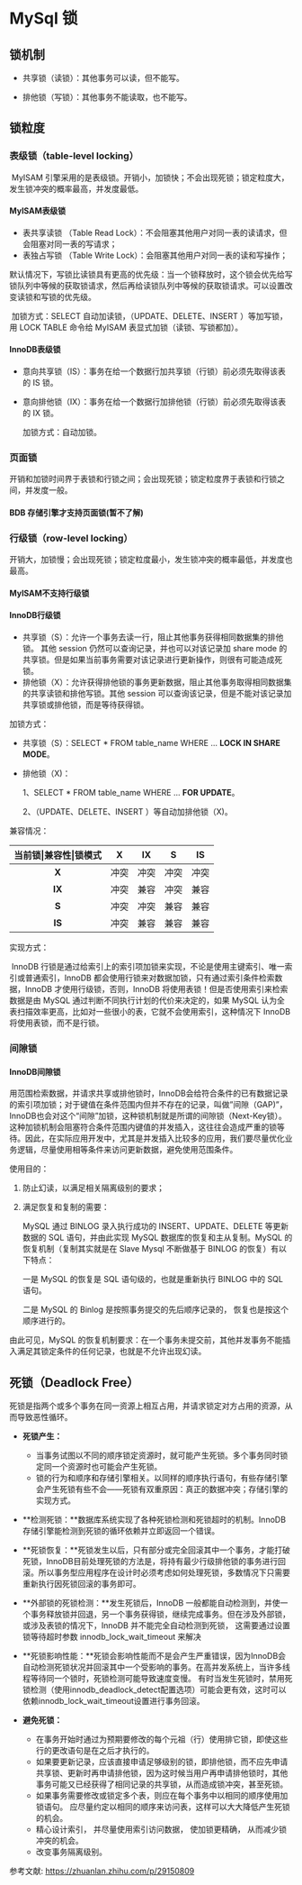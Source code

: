 # MySql 锁

## **锁机制**

- 共享锁（读锁）：其他事务可以读，但不能写。

- 排他锁（写锁）：其他事务不能读取，也不能写。

  

## **锁**粒度

### 表级锁（table-level locking）

​	MyISAM 引擎采用的是表级锁。开销小，加锁快；不会出现死锁；锁定粒度大，发生锁冲突的概率最高，并发度最低。 

#### **MyISAM表级锁**

- 表共享读锁 （Table Read Lock）：不会阻塞其他用户对同一表的读请求，但会阻塞对同一表的写请求；
- 表独占写锁 （Table Write Lock）：会阻塞其他用户对同一表的读和写操作；

​	默认情况下，写锁比读锁具有更高的优先级：当一个锁释放时，这个锁会优先给写锁队列中等候的获取锁请求，然后再给读锁队列中等候的获取锁请求。可以设置改变读锁和写锁的优先级。

​	加锁方式：SELECT 自动加读锁，（UPDATE、DELETE、INSERT ）等加写锁，用 LOCK TABLE 命令给 MyISAM 表显式加锁（读锁、写锁都加）。

#### **InnoDB表级锁**

- 意向共享锁（IS）：事务在给一个数据行加共享锁（行锁）前必须先取得该表的 IS 锁。 

- 意向排他锁（IX）：事务在给一个数据行加排他锁（行锁）前必须先取得该表的 IX 锁。

  加锁方式：自动加锁。

  

### 页面锁

​	开销和加锁时间界于表锁和行锁之间；会出现死锁；锁定粒度界于表锁和行锁之间，并发度一般。

#### BDB 存储引擎才支持页面锁(暂不了解)



### 行级锁（row-level locking）

​	开销大，加锁慢；会出现死锁；锁定粒度最小，发生锁冲突的概率最低，并发度也最高。

#### **MyISAM不支持行级锁**



#### **InnoDB行级锁**

- 共享锁（S）：允许一个事务去读一行，阻止其他事务获得相同数据集的排他锁。 其他 session  仍然可以查询记录，并也可以对该记录加 share mode 的共享锁。但是如果当前事务需要对该记录进行更新操作，则很有可能造成死锁。
- 排他锁（X）：允许获得排他锁的事务更新数据，阻止其他事务取得相同数据集的共享读锁和排他写锁。其他 session 可以查询该记录，但是不能对该记录加共享锁或排他锁，而是等待获得锁。

加锁方式：

- 共享锁（S）：SELECT * FROM table_name WHERE ... **LOCK IN SHARE MODE**。 

- 排他锁（X)：

  1、SELECT * FROM table_name WHERE ... **FOR UPDATE**。

  2、（UPDATE、DELETE、INSERT ）等自动加排他锁（X)。

兼容情况：

| 当前锁\|兼容性\|锁模式 | X    | IX   | S    | IS   |
| :--------------------: | ---- | ---- | ---- | ---- |
|         **X**          | 冲突 | 冲突 | 冲突 | 冲突 |
|         **IX**         | 冲突 | 兼容 | 冲突 | 兼容 |
|         **S**          | 冲突 | 冲突 | 兼容 | 兼容 |
|         **IS**         | 冲突 | 兼容 | 兼容 | 兼容 |

实现方式：

​	InnoDB 行锁是通过给索引上的索引项加锁来实现，不论是使用主键索引、唯一索引或普通索引，InnoDB 都会使用行锁来对数据加锁，只有通过索引条件检索数据，InnoDB 才使用行级锁，否则，InnoDB 将使用表锁！但是否使用索引来检索数据是由 MySQL  通过判断不同执行计划的代价来决定的，如果 MySQL 认为全表扫描效率更高，比如对一些很小的表，它就不会使用索引，这种情况下 InnoDB  将使用表锁，而不是行锁。



### 间隙锁

#### **InnoDB间隙锁**

​		用范围检索数据，并请求共享或排他锁时，InnoDB会给符合条件的已有数据记录的索引项加锁；对于键值在条件范围内但并不存在的记录，叫做”间隙（GAP)”，InnoDB也会对这个“间隙”加锁，这种锁机制就是所谓的间隙锁（Next-Key锁）。这种加锁机制会阻塞符合条件范围内键值的并发插入，这往往会造成严重的锁等待。因此，在实际应用开发中，尤其是并发插入比较多的应用，我们要尽量优化业务逻辑，尽量使用相等条件来访问更新数据，避免使用范围条件。

使用目的：

1. 防止幻读，以满足相关隔离级别的要求；

2. 满足恢复和复制的需要：

   MySQL 通过 BINLOG 录入执行成功的 INSERT、UPDATE、DELETE 等更新数据的 SQL 语句，并由此实现 MySQL  数据库的恢复和主从复制。MySQL 的恢复机制（复制其实就是在 Slave Mysql 不断做基于 BINLOG 的恢复）有以下特点：

   一是 MySQL 的恢复是 SQL 语句级的，也就是重新执行 BINLOG 中的 SQL 语句。

   二是 MySQL 的 Binlog 是按照事务提交的先后顺序记录的， 恢复也是按这个顺序进行的。

由此可见，MySQL 的恢复机制要求：在一个事务未提交前，其他并发事务不能插入满足其锁定条件的任何记录，也就是不允许出现幻读。



## **死锁（Deadlock Free）**

死锁是指两个或多个事务在同一资源上相互占用，并请求锁定对方占用的资源，从而导致恶性循环。

- **死锁产生：**

  - 当事务试图以不同的顺序锁定资源时，就可能产生死锁。多个事务同时锁定同一个资源时也可能会产生死锁。 
  - 锁的行为和顺序和存储引擎相关。以同样的顺序执行语句，有些存储引擎会产生死锁有些不会——死锁有双重原因：真正的数据冲突；存储引擎的实现方式。

- **检测死锁：**数据库系统实现了各种死锁检测和死锁超时的机制。InnoDB存储引擎能检测到死锁的循环依赖并立即返回一个错误。

- **死锁恢复：**死锁发生以后，只有部分或完全回滚其中一个事务，才能打破死锁，InnoDB目前处理死锁的方法是，将持有最少行级排他锁的事务进行回滚。所以事务型应用程序在设计时必须考虑如何处理死锁，多数情况下只需要重新执行因死锁回滚的事务即可。 

- **外部锁的死锁检测：**发生死锁后，InnoDB 一般都能自动检测到，并使一个事务释放锁并回退，另一个事务获得锁，继续完成事务。但在涉及外部锁，或涉及表锁的情况下，InnoDB  并不能完全自动检测到死锁， 这需要通过设置锁等待超时参数 innodb_lock_wait_timeout 来解决 

- **死锁影响性能：**死锁会影响性能而不是会产生严重错误，因为InnoDB会自动检测死锁状况并回滚其中一个受影响的事务。在高并发系统上，当许多线程等待同一个锁时，死锁检测可能导致速度变慢。  有时当发生死锁时，禁用死锁检测（使用innodb_deadlock_detect配置选项）可能会更有效，这时可以依赖innodb_lock_wait_timeout设置进行事务回滚。 

- **避免死锁：**

  - 在事务开始时通过为预期要修改的每个元祖（行）使用排它锁，即使这些行的更改语句是在之后才执行的。
  - 如果要更新记录，应该直接申请足够级别的锁，即排他锁，而不应先申请共享锁、更新时再申请排他锁，因为这时候当用户再申请排他锁时，其他事务可能又已经获得了相同记录的共享锁，从而造成锁冲突，甚至死锁。
  - 如果事务需要修改或锁定多个表，则应在每个事务中以相同的顺序使用加锁语句。 应尽量约定以相同的顺序来访问表，这样可以大大降低产生死锁的机会。
  - 精心设计索引， 并尽量使用索引访问数据， 使加锁更精确， 从而减少锁冲突的机会。
  - 改变事务隔离级别。

参考文献:  https://zhuanlan.zhihu.com/p/29150809

